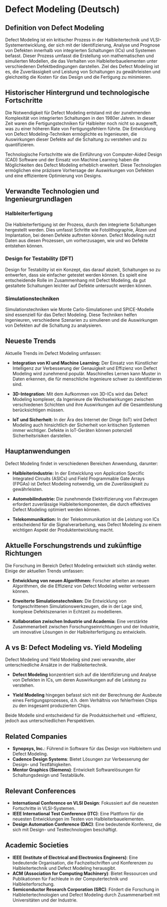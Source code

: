 # Defect Modeling (Deutsch)

## Definition von Defect Modeling

Defect Modeling ist ein kritischer Prozess in der Halbleitertechnik und VLSI-Systementwicklung, der sich mit der Identifizierung, Analyse und Prognose von Defekten innerhalb von integrierten Schaltungen (ICs) und Systemen befasst. Dieser Prozess umfasst die Erstellung von mathematischen und simulierten Modellen, die das Verhalten von Halbleiterbauelementen unter verschiedenen Defektbedingungen darstellen. Ziel des Defect Modeling ist es, die Zuverlässigkeit und Leistung von Schaltungen zu gewährleisten und gleichzeitig die Kosten für das Design und die Fertigung zu minimieren.

## Historischer Hintergrund und technologische Fortschritte

Die Notwendigkeit für Defect Modeling entstand mit der zunehmenden Komplexität von integrierten Schaltungen in den 1980er Jahren. In dieser Zeit waren die Fertigungstechniken für Halbleiter noch nicht so ausgereift, was zu einer höheren Rate von Fertigungsfehlern führte. Die Entwicklung von Defect Modeling-Techniken ermöglichte es Ingenieuren, die Auswirkungen dieser Defekte auf die Schaltung zu verstehen und zu quantifizieren.

Technologische Fortschritte wie die Einführung von Computer-Aided Design (CAD) Software und der Einsatz von Machine Learning haben die Möglichkeiten des Defect Modeling erheblich erweitert. Diese Technologien ermöglichen eine präzisere Vorhersage der Auswirkungen von Defekten und eine effizientere Optimierung von Designs.

## Verwandte Technologien und Ingenieurgrundlagen

### Halbleiterfertigung

Die Halbleiterfertigung ist der Prozess, durch den integrierte Schaltungen hergestellt werden. Dies umfasst Schritte wie Fotolithographie, Ätzen und Implantation, bei denen Defekte auftreten können. Defect Modeling nutzt Daten aus diesen Prozessen, um vorherzusagen, wie und wo Defekte entstehen können.

### Design for Testability (DFT)

Design for Testability ist ein Konzept, das darauf abzielt, Schaltungen so zu entwerfen, dass sie einfacher getestet werden können. Es spielt eine entscheidende Rolle im Zusammenhang mit Defect Modeling, da gut gestaltete Schaltungen leichter auf Defekte untersucht werden können.

### Simulationstechniken

Simulationstechniken wie Monte Carlo-Simulationen und SPICE-Modelle sind essenziell für das Defect Modeling. Diese Techniken helfen Ingenieuren, verschiedene Szenarien zu simulieren und die Auswirkungen von Defekten auf die Schaltung zu analysieren.

## Neueste Trends

Aktuelle Trends im Defect Modeling umfassen:

- **Integration von KI und Machine Learning:** Der Einsatz von Künstlicher Intelligenz zur Verbesserung der Genauigkeit und Effizienz von Defect Modeling wird zunehmend populär. Maschinelles Lernen kann Muster in Daten erkennen, die für menschliche Ingenieure schwer zu identifizieren sind.

- **3D-Integration:** Mit dem Aufkommen von 3D-ICs wird das Defect Modeling komplexer, da Ingenieure die Wechselwirkungen zwischen verschiedenen Schichten und ihre Auswirkungen auf die Gesamtleistung berücksichtigen müssen.

- **IoT und Sicherheit:** In der Ära des Internet der Dinge (IoT) wird Defect Modeling auch hinsichtlich der Sicherheit von kritischen Systemen immer wichtiger. Defekte in IoT-Geräten können potenziell Sicherheitsrisiken darstellen.

## Hauptanwendungen

Defect Modeling findet in verschiedenen Bereichen Anwendung, darunter:

- **Halbleiterindustrie:** In der Entwicklung von Application Specific Integrated Circuits (ASICs) und Field Programmable Gate Arrays (FPGAs) ist Defect Modeling notwendig, um die Zuverlässigkeit zu gewährleisten.
  
- **Automobilindustrie:** Die zunehmende Elektrifizierung von Fahrzeugen erfordert zuverlässige Halbleiterkomponenten, die durch effektives Defect Modeling optimiert werden können.

- **Telekommunikation:** In der Telekommunikation ist die Leistung von ICs entscheidend für die Signalverarbeitung, was Defect Modeling zu einem wichtigen Aspekt der Produktentwicklung macht.

## Aktuelle Forschungstrends und zukünftige Richtungen

Die Forschung im Bereich Defect Modeling entwickelt sich ständig weiter. Einige der aktuellen Trends umfassen:

- **Entwicklung von neuen Algorithmen:** Forscher arbeiten an neuen Algorithmen, die die Effizienz von Defect Modeling weiter verbessern können.

- **Erweiterte Simulationstechniken:** Die Entwicklung von fortgeschrittenen Simulationswerkzeugen, die in der Lage sind, komplexe Defektszenarien in Echtzeit zu modellieren.

- **Kollaboration zwischen Industrie und Academia:** Eine verstärkte Zusammenarbeit zwischen Forschungseinrichtungen und der Industrie, um innovative Lösungen in der Halbleiterfertigung zu entwickeln.

## A vs B: Defect Modeling vs. Yield Modeling

Defect Modeling und Yield Modeling sind zwei verwandte, aber unterschiedliche Ansätze in der Halbleitertechnik. 

- **Defect Modeling** konzentriert sich auf die Identifizierung und Analyse von Defekten in ICs, um deren Auswirkungen auf die Leistung zu verstehen.

- **Yield Modeling** hingegen befasst sich mit der Berechnung der Ausbeute eines Fertigungsprozesses, d.h. dem Verhältnis von fehlerfreien Chips zu den insgesamt produzierten Chips.

Beide Modelle sind entscheidend für die Produktsicherheit und -effizienz, jedoch aus unterschiedlichen Perspektiven.

## Related Companies

- **Synopsys, Inc.**: Führend in Software für das Design von Halbleitern und Defect Modeling.
- **Cadence Design Systems**: Bietet Lösungen zur Verbesserung der Design- und Testfähigkeiten.
- **Mentor Graphics (Siemens)**: Entwickelt Softwarelösungen für Schaltungsdesign und Testabläufe.

## Relevant Conferences

- **International Conference on VLSI Design**: Fokussiert auf die neuesten Fortschritte in VLSI-Systemen.
- **IEEE International Test Conference (ITC)**: Eine Plattform für die neuesten Entwicklungen im Testen von Halbleiterbauelementen.
- **Design Automation Conference (DAC)**: Eine bedeutende Konferenz, die sich mit Design- und Testtechnologien beschäftigt.

## Academic Societies

- **IEEE (Institute of Electrical and Electronics Engineers)**: Eine bedeutende Organisation, die Fachzeitschriften und Konferenzen zu Halbleitertechnik und Defect Modeling herausgibt.
- **ACM (Association for Computing Machinery)**: Bietet Ressourcen und Publikationen für Fachleute in der Computertechnik und Halbleiterforschung.
- **Semiconductor Research Corporation (SRC)**: Fördert die Forschung in Halbleitertechnologien und Defect Modeling durch Zusammenarbeit mit Universitäten und der Industrie.